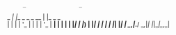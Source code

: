 
 
         _                 _          
   _   _| |__  _   _ _ __ | |_ _   _  
  | | | | '_ \| | | | '_ \| __| | | | 
  | |_| | |_) | |_| | | | | |_| |_| |
   \__,_|_.__/ \__,_|_| |_|\__|\__,_| 
 
 
 
 
